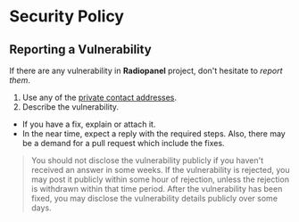 # Security Policy

## Reporting a Vulnerability

If there are any vulnerability in **Radiopanel** project, don't hesitate to _report them_.

1. Use any of the [private contact addresses](https://github.com/radiopanel/radiopanel#support).
2. Describe the vulnerability.

- If you have a fix, explain or attach it.
- In the near time, expect a reply with the required steps. Also, there may be a demand for a pull request which include the fixes.

> You should not disclose the vulnerability publicly if you haven't received an answer in some weeks.
> If the vulnerability is rejected, you may post it publicly within some hour of rejection, unless the rejection is withdrawn within that time period.
> After the vulnerability has been fixed, you may disclose the vulnerability details publicly over some days.
